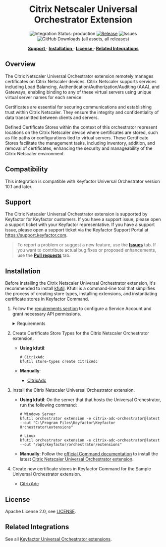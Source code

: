 <h1 align="center" style="border-bottom: none">
    Citrix Netscaler Universal Orchestrator Extension
</h1>

<p align="center">
  <!-- Badges -->
<img src="https://img.shields.io/badge/integration_status-production-3D1973?style=flat-square" alt="Integration Status: production" />
<a href="https://github.com/Keyfactor/citrix-adc-orchestrator/releases"><img src="https://img.shields.io/github/v/release/Keyfactor/citrix-adc-orchestrator?style=flat-square" alt="Release" /></a>
<img src="https://img.shields.io/github/issues/Keyfactor/citrix-adc-orchestrator?style=flat-square" alt="Issues" />
<img src="https://img.shields.io/github/downloads/Keyfactor/citrix-adc-orchestrator/total?style=flat-square&label=downloads&color=28B905" alt="GitHub Downloads (all assets, all releases)" />
</p>

<p align="center">
  <!-- TOC -->
  <a href="#support">
    <b>Support</b>
  </a>
  ·
  <a href="#installation">
    <b>Installation</b>
  </a>
  ·
  <a href="#license">
    <b>License</b>
  </a>
  ·
  <a href="https://github.com/orgs/Keyfactor/repositories?q=orchestrator">
    <b>Related Integrations</b>
  </a>
</p>


## Overview

The Citrix Netscaler Universal Orchestrator extension remotely manages certificates on Citrix Netscaler devices. Citrix Netscaler supports services including Load Balancing, Authentication/Authorization/Auditing (AAA), and Gateways, enabling binding to any of these virtual servers using unique virtual server names for each service.

Certificates are essential for securing communications and establishing trust within Citrix Netscaler. They ensure the integrity and confidentiality of data transmitted between clients and servers.

Defined Certificate Stores within the context of this orchestrator represent locations on the Citrix Netscaler device where certificates are stored, such as file paths or configurations tied to virtual servers. These Certificate Stores facilitate the management tasks, including inventory, addition, and removal of certificates, enhancing the security and manageability of the Citrix Netscaler environment.

## Compatibility

This integration is compatible with Keyfactor Universal Orchestrator version 10.1 and later.

## Support
The Citrix Netscaler Universal Orchestrator extension is supported by Keyfactor for Keyfactor customers. If you have a support issue, please open a support ticket with your Keyfactor representative. If you have a support issue, please open a support ticket via the Keyfactor Support Portal at https://support.keyfactor.com. 
 
> To report a problem or suggest a new feature, use the **[Issues](../../issues)** tab. If you want to contribute actual bug fixes or proposed enhancements, use the **[Pull requests](../../pulls)** tab.

## Installation
Before installing the Citrix Netscaler Universal Orchestrator extension, it's recommended to install [kfutil](https://github.com/Keyfactor/kfutil). Kfutil is a command-line tool that simplifies the process of creating store types, installing extensions, and instantiating certificate stores in Keyfactor Command.


1. Follow the [requirements section](docs/citrixadc.md#requirements) to configure a Service Account and grant necessary API permissions.

    <details><summary>Requirements</summary>

    ### Step-by-Step Configuration

    #### 1. Citrix Netscaler Configuration
    - Ensure your Citrix Netscaler device is properly set up and accessible.
    - The NetScaler user must have permissions to perform specific API calls as follows:

    API Endpoint | Methods
    --- | ---
    /nitro/v1/config/login | post
    /nitro/v1/config/lbvserver | get
    /nitro/v1/config/sslcertkey | get, update, add, delete
    /nitro/v1/config/sslcertkey_service_binding | get, update, add, delete
    /nitro/v1/config/systemfile | get, add, delete

    For instance, set the permissions for the NetScaler user as follows:

    - **Action:** Allow
    - **Command Spec:**
      ```
      (^stat\s+(cr|cs|lb|system|vpn))|(^(add|rm|show)\s+system\s+file\s+.*)|(^\S+\s+ssl\s+.*)|(^(show|stat|sync)\s+HA\s+.*)|(^save\s+ns\s+config)|(^(switch|show)\s+ns\s+partition.*)
      ````

    #### 2. Service Account Creation
    - Create a service account on the Citrix Netscaler device with the permissions specified above.

    #### 3. Version Requirements
    - Ensure you are running a compatible version of Citrix ADC that supports the necessary API endpoints and functionalities required by the CitrixAdc Certificate Store Type.

    ### Additional Notes

    - **Direct PFX Binding Inventory:** Keyfactor cannot inventory directly bound PFX files on Netscaler because it does not have access to the password. Refer to [NetScaler Documentation](https://docs.netscaler.com/en-us/citrix-adc/12-1/ssl/ssl-certificates/export-existing-certs-keys.html#convert-ssl-certificates-for-import-or-export) for guidance on how to import PFX files.
    - **Replacing Certificates:** The orchestrator replaces bound certificates following [NetScaler recommended methods](https://docs.netscaler.com/en-us/citrix-adc/12-1/ssl/ssl-certificates/add-group-certs.html), causing a sub-second blip of downtime.
    - **Removing Certificates:** Certificates bound to a virtual server will not be removed automatically. You need to unbind the certificate manually before removal.
    - **Renewals:** Renewal processes update the certificate's thumbprint across all virtual servers where it is used.



    </details>

2. Create Certificate Store Types for the Citrix Netscaler Orchestrator extension. 

    * **Using kfutil**:

        ```shell
        # CitrixAdc
        kfutil store-types create CitrixAdc
        ```

    * **Manually**:
        * [CitrixAdc](docs/citrixadc.md#certificate-store-type-configuration)

3. Install the Citrix Netscaler Universal Orchestrator extension.
    
    * **Using kfutil**: On the server that that hosts the Universal Orchestrator, run the following command:

        ```shell
        # Windows Server
        kfutil orchestrator extension -e citrix-adc-orchestrator@latest --out "C:\Program Files\Keyfactor\Keyfactor Orchestrator\extensions"

        # Linux
        kfutil orchestrator extension -e citrix-adc-orchestrator@latest --out "/opt/keyfactor/orchestrator/extensions"
        ```

    * **Manually**: Follow the [official Command documentation](https://software.keyfactor.com/Core-OnPrem/Current/Content/InstallingAgents/NetCoreOrchestrator/CustomExtensions.htm?Highlight=extensions) to install the latest [Citrix Netscaler Universal Orchestrator extension](https://github.com/Keyfactor/citrix-adc-orchestrator/releases/latest).

4. Create new certificate stores in Keyfactor Command for the Sample Universal Orchestrator extension.

    * [CitrixAdc](docs/citrixadc.md#certificate-store-configuration)



## License

Apache License 2.0, see [LICENSE](LICENSE).

## Related Integrations

See all [Keyfactor Universal Orchestrator extensions](https://github.com/orgs/Keyfactor/repositories?q=orchestrator).